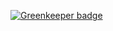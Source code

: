 
[![Greenkeeper badge](https://badges.greenkeeper.io/timmywil/ideal-for-low-bandwidth.svg)](https://greenkeeper.io/)
